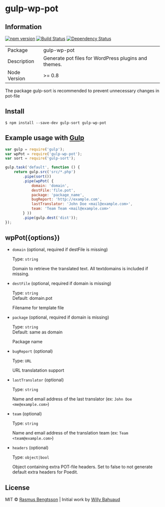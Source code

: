 # gulp-wp-pot

## Information

[![npm version](https://badge.fury.io/js/gulp-wp-pot.svg)](https://www.npmjs.com/package/gulp-wp-pot) [![Build Status](https://travis-ci.org/rasmusbe/gulp-wp-pot.svg?branch=master)](https://travis-ci.org/rasmusbe/gulp-wp-pot) [![Dependency Status](https://www.versioneye.com/user/projects/55c46add6537620020002f3c/badge.svg?style=flat)](https://www.versioneye.com/user/projects/55c46add6537620020002f3c)

<table>
<tr> 
<td>Package</td><td>gulp-wp-pot</td>
</tr>
<tr>
<td>Description</td>
<td>Generate pot files for WordPress plugins and themes.</td>
</tr>
<tr>
<td>Node Version</td>
<td>>= 0.8</td>
</tr>
</table>

The package gulp-sort is recommended to prevent unnecessary changes in pot-file

## Install

```
$ npm install --save-dev gulp-sort gulp-wp-pot
```


## Example usage with [Gulp](http://github.com/gulpjs/gulp)

```js
var gulp = require('gulp');
var wpPot = require('gulp-wp-pot');
var sort = require('gulp-sort');

gulp.task('default', function () {
	return gulp.src('src/*.php')
		.pipe(sort())
		.pipe(wpPot( {
			domain: 'domain',
			destFile:'file.pot',
			package: 'package_name',
			bugReport: 'http://example.com',
			lastTranslator: 'John Doe <mail@example.com>',
			team: 'Team Team <mail@example.com>'
		} ))
		.pipe(gulp.dest('dist'));
});
```


## wpPot({options})

- `domain` (optional, required if destFile is missing)

	Type: `string`  

	Domain to retrieve the translated text. All textdomains is included if missing.

- `destFile` (optional, required if domain is missing)

	Type: `string`  
	Default: domain.pot

	Filename for template file


- `package` (optional, required if domain is missing)

	Type: `string`  
	Default: same as domain

	Package name

- `bugReport` (optional)

	Type: `URL`  

	URL translatation support

- `lastTranslator` (optional)

	Type: `string`  

	Name and email address of the last translator (ex: `John Doe <me@example.com>`)

- `team` (optional)

	Type: `string`  

	Name and email address of the translation team (ex: `Team <team@example.com>`)

- `headers` (optional)

	Type: `object|bool`  

	Object containing extra POT-file headers. Set to false to not generate default extra headers for Poedit.


## License

MIT © [Rasmus Bengtsson](https://github.com/rasmus) | Initial work by [Willy Bahuaud](https://github.com/willybahuaud)

